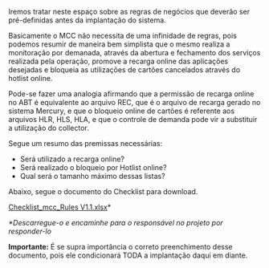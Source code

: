 
Iremos tratar neste espaço sobre as regras de negócios que deverão ser pré-definidas antes da implantação do sistema.

Basicamente o MCC não necessita de uma infinidade de regras, pois podemos resumir de maneira bem simplista que o mesmo realiza a monitoração por demanada, através da abertura e fechamento dos serviços realizada pela operação, promove a recarga online das aplicações desejadas e bloqueia as utilizações de cartões cancelados através do hotlist online.

Pode-se fazer uma analogia afirmando que a permissão de recarga online no ABT é equivalente ao arquivo REC, que é o arquivo de recarga gerado no sistema Mercury, e que o bloqueio online de cartões é referente aos arquivos HLR,  HLS, HLA, e que o controle de demanda pode vir a substituir a utilização do collector.

Segue um resumo das premissas necessárias:

- Será utilizado a recarga online?
- Será realizado o bloqueio por Hotlist online?
- Qual será o tamanho máximo dessas listas?

Abaixo, segue o documento do Checklist para download.

[Checklist_mcc_Rules V1.1.xlsx](/.attachments/Checklist_mcc_Rules%20V1.1-a6c1cda8-5da5-4eda-99f6-55882676ee65.xlsx)*

_*Descarregue-o e encaminhe para o responsável no projeto por responder-lo_

**Importante:**
É se supra importância o correto preenchimento desse documento, pois ele condicionará TODA a implantação daqui em diante.
 
<br><br><br>





